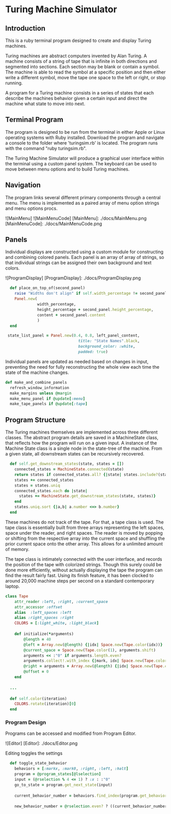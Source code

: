 # Turing Machine Simulator


## Introduction

This is a ruby terminal program designed to create and display Turing machines.

Turing machines are abstract computers invented by Alan Turing. A machine consists of a string of tape that is infinite in both directions and segmented into sections. Each section may be blank or contain a symbol. The machine is able to read the symbol at a specific position and then either write a different symbol, move the tape one space to the left or right, or stop running.

 A program for a Turing machine consists in a series of states that each describe the machines behavior given a certain input and direct the machine what state to move into next.

## Terminal Program

The program is designed to be run from the terminal in either Apple or Linux operating systems with Ruby installed. Download the program and navigate a console to the folder where 'turingsim.rb' is located. The program runs with the command "ruby turingsim.rb".

The Turing Machine Simulator will produce a graphical user interface within the terminal using a custom panel system. The keyboard can be used to move between menu options and to build Turing machines.

## Navigation

The program links several different primary components through a central menu. The menu is implemented as a paired array of menu option strings and menu options procs.

![MainMenu] ![MainMenuCode]
[MainMenu]: ./docs/MainMenu.png
[MainMenuCode]: ./docs/MainMenuCode.png


## Panels

Individual displays are constructed using a custom module for constructing and combining colored panels. Each panel is an array of array of strings, so that individual strings can be assigned their own background and text colors.

![ProgramDisplay]
[ProgramDisplay]: ./docs/ProgramDisplay.png

```ruby
  def place_on_top_of(second_panel)
    raise "Widths don't align" if self.width_percentage != second_panel.width_percentage
    Panel.new(
              width_percentage,
              height_percentage + second_panel.height_percentage,
              content + second_panel.content
              )
  end
  ```


```ruby
 state_list_panel = Panel.new(0.4, 0.8, left_panel_content,
                                title: "State Names".black,
                                background_color: :white,
                                padded: true)
```

Individual panels are updated as needed based on changes in input, preventing the need for fully reconstructing the whole view each time the state of the machine changes.   

```ruby
def make_and_combine_panels
  refresh_window_information
  make_margins unless @margin
  make_menu_panel if @update[:menu]
  make_tape_panels if @update[:tape]
```

## Program Structure

The Turing machines themselves are implemented across three different classes. The abstract program details are saved in a MachineState class, that reflects how the program will run on a given input. A instance of the Machine State class is a single node in the state-tree of the machine. From a given state, all downstream states can be recursively recovered.

```ruby
  def self.get_downstream_states(state, states = [])
    connected_states = MachineState.connected(state)
    return states if connected_states.all? {|state| states.include?(state)}
    states += connected_states
    states = states.uniq
    connected_states.each do |state|
      states += MachineState.get_downstream_states(state, states)}
    end
    states.uniq.sort {|a,b| a.number <=> b.number}
  end  
```

These machines do not track of the tape. For that, a tape class is used. The tape class is essentially built from three arrays representing the left spaces, space under the reader, and right spaces. The reader is moved by popping or shifting from the respective array into the current space and shuffling the prior current space onto the other array. This allows for a unlimited amount of memory.

The tape class is intimately connected with the user interface, and records the position of the tape with colorized strings. Though this surely could be done more efficiently, without actually displaying the tape the program can find the result fairly fast. Using its finish feature, it has been clocked to around 20,000 machine steps per second on a standard contemporary laptop.

```ruby
class Tape
	attr_reader :left, :right, :current_space
	attr_accessor :offset
	alias  :left_spaces :left
	alias :right_spaces :right
	COLORS = [:light_white, :light_black]

	def initialize(*arguments)
		@length = 40
		@left = Array.new(@length) {|idx| Space.new(Tape.color(idx))}
		@current_space = Space.new(Tape.color(1), arguments.shift)
		arguments << :"0" if arguments.length.even?
		arguments.collect!.with_index {|mark, idx| Space.new(Tape.color(idx), mark)}
		@right = arguments + Array.new(@length) {|idx| Space.new(Tape.color(idx % 2+1))}
		@offset = 0
	end

  ...

  def self.color(iteration)
    COLORS.rotate(iteration)[0]
  end
```

### Program Design

Programs can be accessed and modified from Program Editor.

![Editor]
[Editor]: ./docs/Editor.png

Editing toggles the settings

```ruby
  def toggle_state_behavior
    behaviors = [:markx, :mark0, :right, :left, :halt]
    program = @program_states[@lselection]
    input = (@rselection % 4 <= 1) ? :x : :"0"
    go_to_state = program.get_next_state(input)

    current_behavior_number = behaviors.find_index(program.get_behavior(input))

    new_behavior_number = @rselection.even? ? ((current_behavior_number + 1) % 5) : current_behavior_number

```
